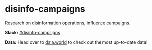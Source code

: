 # disinfo-campaigns
Research on disinformation operations, influence campaigns.

**Slack:** [#disinfo-campaigns](https://datafordemocracy.slack.com/messages/disinfo-campaigns)

**Data:** Head over to [data.world](https://data.world/data4democracy/disinfo-campaigns) to check out the most up-to-date data!
